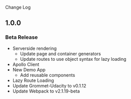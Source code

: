 Change Log

## 1.0.0

### Beta Release

- Serverside rendering
  - Update page and container generators
  - Update routes to use object syntax for lazy loading
- Apollo Client
- New Demo App
  - Add reusable components
- Lazy Route Loading
- Update Grommet-Udacity to v0.1.12
- Update Webpack to v2.1.19-beta
